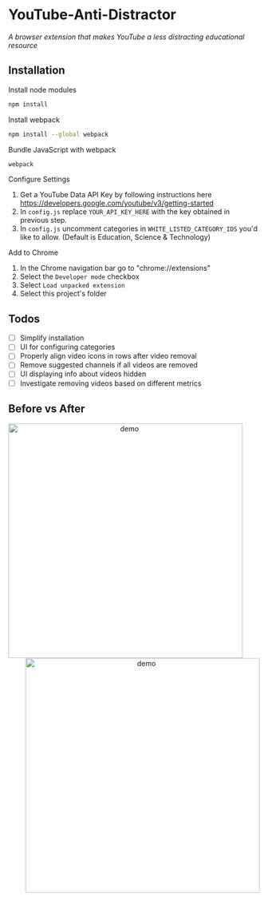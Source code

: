 # YouTube-Anti-Distractor
*A browser extension that makes YouTube a less distracting educational resource*
## Installation

Install node modules
```bash
npm install
```

Install webpack
```bash
npm install --global webpack
```

Bundle JavaScript with webpack
```bash
webpack
```

Configure Settings
1. Get a YouTube Data API Key by following instructions here https://developers.google.com/youtube/v3/getting-started
2. In ```config.js``` replace ```YOUR_API_KEY_HERE``` with the key obtained in previous step.
3. In ```config.js``` uncomment categories in ```WHITE_LISTED_CATEGORY_IDS``` you'd like to allow. (Default is Education, Science & Technology)

Add to Chrome
1. In the Chrome navigation bar go to "chrome://extensions"
2. Select the ```Developer mode``` checkbox
3. Select ```Load unpacked extension```
4. Select this project's folder

## Todos
- [ ] Simplify installation
- [ ] UI for configuring categories
- [ ] Properly align video icons in rows after video removal  
- [ ] Remove suggested channels if all videos are removed
- [ ] UI displaying info about videos hidden
- [ ] Investigate removing videos based on different metrics

## Before vs After
<p align="center">
  <img src="/doc/before.gif" width="470px" align="left" alt="demo" />
  <img src="/doc/after.gif" width="470px" align="right" alt="demo" />
</p>
